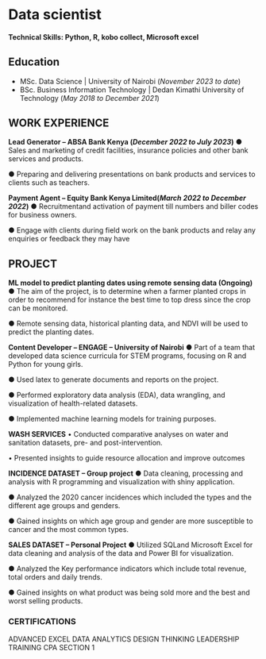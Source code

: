 # Data scientist

#### Technical Skills: Python, R, kobo collect, Microsoft excel

## Education
- MSc. Data Science | University of Nairobi (_November 2023 to date_)								       		
- BSc. Business Information Technology	| Dedan Kimathi University of Technology  (_May 2018 to December 2021_)	 			        		

## WORK EXPERIENCE

**Lead Generator – ABSA Bank Kenya (_December 2022 to July 2023_)**
● Sales and marketing of credit facilities, insurance policies and other bank services and products.

● Preparing and delivering presentations on bank products and services to clients such as teachers.

**Payment Agent – Equity Bank Kenya Limited(_March 2022 to December 2022_)**
● Recruitmentand activation of payment till numbers and biller codes for business owners.

● Engage with clients during field work on the bank products and relay any enquiries or feedback they may have

## PROJECT
**ML model to predict planting dates using remote sensing data (Ongoing)**
● The aim of the project, is to determine when a farmer planted crops in order to recommend for instance 
the best time to top dress since the crop can be monitored.

● Remote sensing data, historical planting data, and NDVI will be used to predict the planting dates.

**Content Developer – ENGAGE – University of Nairobi**
●	Part of a team that developed data science curricula for STEM programs, focusing on R and Python for young girls.

●	Used latex to generate documents and reports on the project.

●	Performed exploratory data analysis (EDA), data wrangling, and visualization of health-related datasets.

●	Implemented machine learning models for training purposes.

**WASH SERVICES** 
•	Conducted comparative analyses on water and sanitation datasets, pre- and post-intervention.

•	Presented insights to guide resource allocation and improve outcomes 

**INCIDENCE DATASET – Group project**
● Data cleaning, processing and analysis with R programming and visualization with shiny application.

● Analyzed the 2020 cancer incidences which included the types and the different age groups and genders.

● Gained insights on which age group and gender are more susceptible to cancer and the most common types.

**SALES DATASET – Personal Project**
● Utilized SQLand Microsoft Excel for data cleaning and analysis of the data and Power BI for visualization.

● Analyzed the Key performance indicators which include total revenue, total orders and daily trends.

● Gained insights on what product was being sold more and the best and worst selling products.


### CERTIFICATIONS
ADVANCED EXCEL
DATA ANALYTICS
DESIGN THINKING
LEADERSHIP TRAINING
CPA SECTION 1



